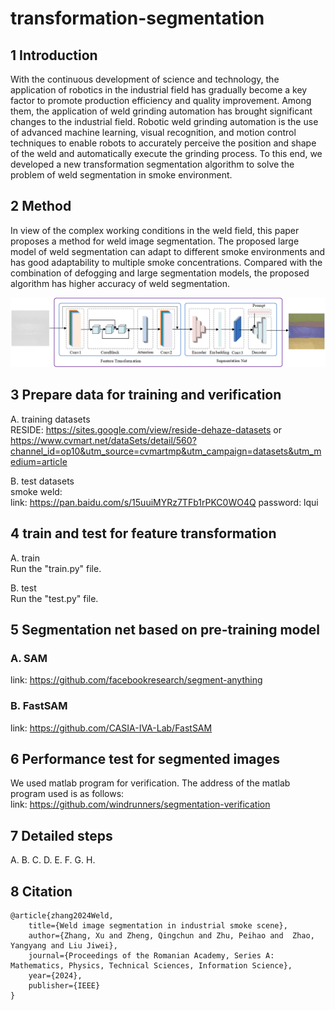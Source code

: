 # transformation-segmentation

## 1 Introduction
With the continuous development of science and technology, the application of robotics in the industrial field has gradually become a key factor to promote production efficiency and quality improvement. Among them, the application of weld grinding automation has brought significant changes to the industrial field. Robotic weld grinding automation is the use of advanced machine learning, visual recognition, and motion control techniques to enable robots to accurately perceive the position and shape of the weld and automatically execute the grinding process. 
To this end, we developed a new transformation segmentation algorithm to solve the problem of weld segmentation in smoke environment.

## 2 Method
In view of the complex working conditions in the weld field, this paper proposes a method for weld image segmentation. The proposed large model of weld segmentation can adapt to different smoke environments and has good adaptability to multiple smoke concentrations. Compared with the combination of defogging and large segmentation models, the proposed algorithm has higher accuracy of weld segmentation.

![image](https://github.com/windrunners/transformation-segmentation/blob/main/method/method.png)


## 3 Prepare data for training and verification
A. training datasets  
RESIDE: <https://sites.google.com/view/reside-dehaze-datasets> or 
<https://www.cvmart.net/dataSets/detail/560?channel_id=op10&utm_source=cvmartmp&utm_campaign=datasets&utm_medium=article>

B. test datasets  
smoke weld:  
link: <https://pan.baidu.com/s/15uuiMYRz7TFb1rPKC0WO4Q>  password: lqui

## 4 train and test for feature transformation
A. train  
Run the "train.py" file.  

B. test  
Run the "test.py" file.  

## 5 Segmentation net based on pre-training model
### A. SAM  
link: <https://github.com/facebookresearch/segment-anything>  
### B. FastSAM
link: <https://github.com/CASIA-IVA-Lab/FastSAM>

## 6 Performance test for segmented images
We used matlab program for verification. The address of the matlab program used is as follows:  
link: <https://github.com/windrunners/segmentation-verification>

## 7 Detailed steps
A. 
B.
C.
D.
E.
F.
G.
H.


## 8 Citation
```
@article{zhang2024Weld,
    title={Weld image segmentation in industrial smoke scene},
    author={Zhang, Xu and Zheng, Qingchun and Zhu, Peihao and  Zhao, Yangyang and Liu Jiwei},
    journal={Proceedings of the Romanian Academy, Series A: Mathematics, Physics, Technical Sciences, Information Science},
    year={2024},
    publisher={IEEE}
}
```





